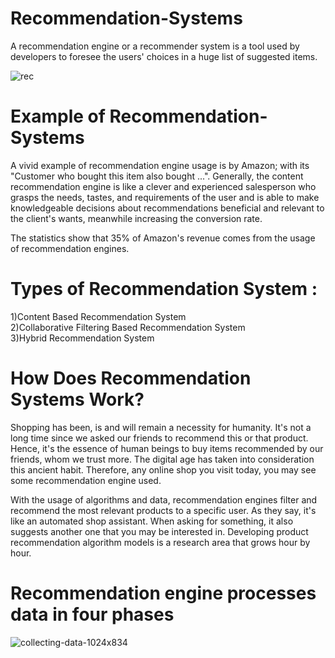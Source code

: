 # Recommendation-Systems

A recommendation engine or a recommender system is a tool used by developers to foresee the users' choices in a huge list of suggested items.

![rec](https://user-images.githubusercontent.com/42913961/64120061-e1f33600-cdb8-11e9-9968-475cc6fa1571.jpeg)

# Example of Recommendation-Systems

A vivid example of recommendation engine usage is by Amazon; with its "Customer who bought this item also bought ...". Generally, the content recommendation engine is like a clever and experienced salesperson who grasps the needs, tastes, and requirements of the user and is able to make knowledgeable decisions about recommendations beneficial and relevant to the client's wants, meanwhile increasing the conversion rate.

The statistics show that 35% of Amazon's revenue comes from the usage of recommendation engines.

# Types of Recommendation System :
1)Content Based Recommendation System <br>
2)Collaborative Filtering Based Recommendation System <br>
3)Hybrid Recommendation System <br>

# How Does Recommendation Systems Work?
Shopping has been, is and will remain a necessity for humanity. It's not a long time since we asked our friends to recommend this or that product. Hence, it's the essence of human beings to buy items recommended by our friends, whom we trust more. The digital age has taken into consideration this ancient habit. Therefore, any online shop you visit today, you may see some recommendation engine used.

With the usage of algorithms and data, recommendation engines filter and recommend the most relevant products to a specific user. As they say, it's like an automated shop assistant. When asking for something, it also suggests another one that you may be interested in.
Developing product recommendation algorithm models is a research area that grows hour by hour.

# Recommendation engine processes data in four phases
![collecting-data-1024x834](https://user-images.githubusercontent.com/42913961/64120795-cdb03880-cdba-11e9-844b-1a4b45c27d14.png)

